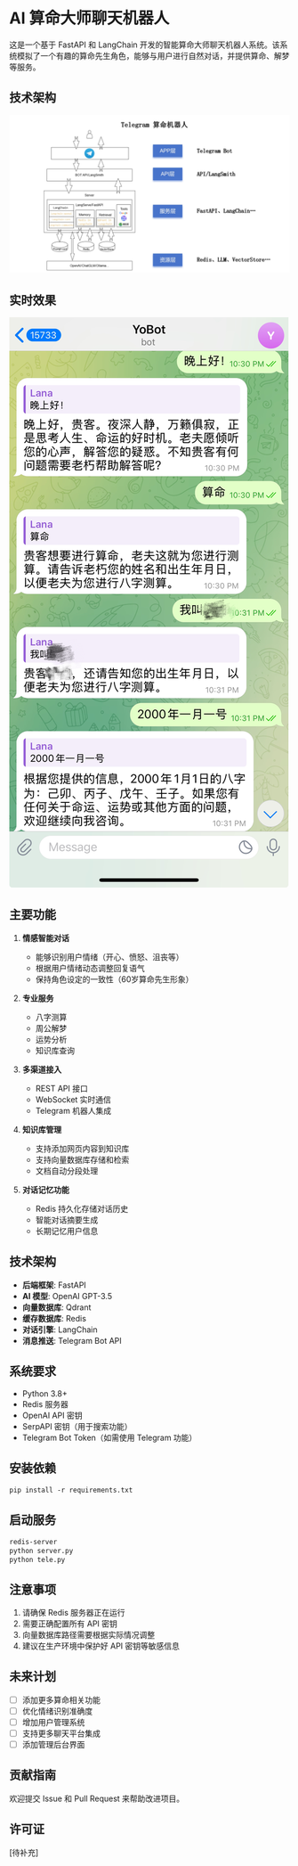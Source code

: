 # AI 算命大师聊天机器人

这是一个基于 FastAPI 和 LangChain 开发的智能算命大师聊天机器人系统。该系统模拟了一个有趣的算命先生角色，能够与用户进行自然对话，并提供算命、解梦等服务。

## 技术架构 
![技术架构](https://github.com/oy2020/tgBot/blob/main/%E6%8A%80%E6%9C%AF%E6%9E%B6%E6%9E%84%E5%9B%BE/%E9%A1%B9%E7%9B%AE%E6%9E%B6%E6%9E%84.jpg)

## 实时效果
![实时效果](https://github.com/oy2020/tgBot/blob/main/%E6%8A%80%E6%9C%AF%E6%9E%B6%E6%9E%84%E5%9B%BE/%E5%AE%9E%E6%97%B6%E6%95%88%E6%9E%9C.png)

## 主要功能

1. **情感智能对话**
   - 能够识别用户情绪（开心、愤怒、沮丧等）
   - 根据用户情绪动态调整回复语气
   - 保持角色设定的一致性（60岁算命先生形象）

2. **专业服务**
   - 八字测算
   - 周公解梦
   - 运势分析
   - 知识库查询

3. **多渠道接入**
   - REST API 接口
   - WebSocket 实时通信
   - Telegram 机器人集成

4. **知识库管理**
   - 支持添加网页内容到知识库
   - 支持向量数据库存储和检索
   - 文档自动分段处理

5. **对话记忆功能**
   - Redis 持久化存储对话历史
   - 智能对话摘要生成
   - 长期记忆用户信息

## 技术架构

- **后端框架**: FastAPI
- **AI 模型**: OpenAI GPT-3.5
- **向量数据库**: Qdrant
- **缓存数据库**: Redis
- **对话引擎**: LangChain
- **消息推送**: Telegram Bot API

## 系统要求

- Python 3.8+
- Redis 服务器
- OpenAI API 密钥
- SerpAPI 密钥（用于搜索功能）
- Telegram Bot Token（如需使用 Telegram 功能）

## 安装依赖
    pip install -r requirements.txt

## 启动服务
    redis-server
    python server.py
    python tele.py


## 注意事项

1. 请确保 Redis 服务器正在运行
2. 需要正确配置所有 API 密钥
3. 向量数据库路径需要根据实际情况调整
4. 建议在生产环境中保护好 API 密钥等敏感信息

## 未来计划

- [ ] 添加更多算命相关功能
- [ ] 优化情绪识别准确度
- [ ] 增加用户管理系统
- [ ] 支持更多聊天平台集成
- [ ] 添加管理后台界面

## 贡献指南

欢迎提交 Issue 和 Pull Request 来帮助改进项目。

## 许可证

[待补充]
